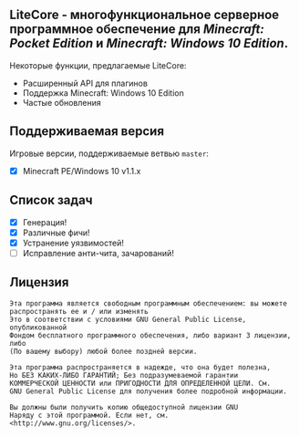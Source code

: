 __LiteCore - многофункциональное серверное программное обеспечение для *Minecraft: Pocket Edition* и *Minecraft: Windows 10 Edition*.__ 
-------------

Некоторые функции, предлагаемые LiteCore:
* Расширенный API для плагинов
* Поддержка Minecraft: Windows 10 Edition
* Частые обновления

Поддерживаемая версия
-------------
Игровые версии, поддерживаемые ветвью `master`:
- [x] Minecraft PE/Windows 10 v1.1.x

Список задач
-------------

- [x] Генерация!
- [x] Различные фичи!
- [x] Устранение уязвимостей!
- [ ] Исправление анти-чита, зачарований!

Лицензия
-------------
	Эта программа является свободным программным обеспечением: вы можете распространять ее и / или изменять
	Это в соответствии с условиями GNU General Public License, опубликованной
	Фондом бесплатного программного обеспечения, либо вариант 3 лицензии, либо
	(По вашему выбору) любой более поздней версии.

	Эта программа распространяется в надежде, что она будет полезна,
	Но БЕЗ КАКИХ-ЛИБО ГАРАНТИЙ; Без подразумеваемой гарантии
	КОММЕРЧЕСКОЙ ЦЕННОСТИ или ПРИГОДНОСТИ ДЛЯ ОПРЕДЕЛЕННОЙ ЦЕЛИ. См.
	GNU General Public License для получения более подробной информации.

	Вы должны были получить копию общедоступной лицензии GNU
	Наряду с этой программой. Если нет, см. <http://www.gnu.org/licenses/>.
  
